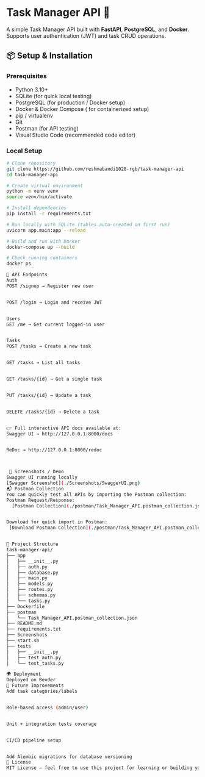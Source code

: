 # Task Manager API 🚀

A simple Task Manager API built with **FastAPI**, **PostgreSQL**, and **Docker**.  
Supports user authentication (JWT) and task CRUD operations.  

## 📦 Setup & Installation

### Prerequisites
- Python 3.10+  
- SQLite (for quick local testing)  
- PostgreSQL (for production / Docker setup)  
- Docker & Docker Compose ( for containerized setup)  
- pip / virtualenv  
- Git  
- Postman (for API testing)  
- Visual Studio Code (recommended code editor)

### Local Setup
```bash
# Clone repository
git clone https://github.com/reshmabandi1028-rgb/task-manager-api
cd task-manager-api

# Create virtual environment
python -m venv venv
source venv/bin/activate  

# Install dependencies
pip install -r requirements.txt

# Run locally with SQLite (tables auto-created on first run)
uvicorn app.main:app --reload

# Build and run with Docker
docker-compose up --build

# Check running containers
docker ps

🔗 API Endpoints
Auth
POST /signup → Register new user


POST /login → Login and receive JWT


Users
GET /me → Get current logged-in user


Tasks
POST /tasks → Create a new task


GET /tasks → List all tasks


GET /tasks/{id} → Get a single task


PUT /tasks/{id} → Update a task


DELETE /tasks/{id} → Delete a task


👉 Full interactive API docs available at:
Swagger UI → http://127.0.0.1:8000/docs


ReDoc → http://127.0.0.1:8000/redoc



 📸 Screenshots / Demo
Swagger UI running locally
[Swagger Screenshot](./Screenshots/SwaggerUI.png)
📬 Postman Collection
You can quickly test all APIs by importing the Postman collection:
Postman Request/Response:
  [Postman Collection](./postman/Task_Manager_API.postman_collection.json)


Download for quick import in Postman:
 [Download Postman Collection](./postman/Task_Manager_API.postman_collection.json)


📂 Project Structure
task-manager-api/
├── app
│   ├── __init__.py
│   ├── auth.py
│   ├── database.py
│   ├── main.py
│   ├── models.py
│   ├── routes.py
│   ├── schemas.py
│   └── tasks.py
├── Dockerfile
├── postman
│   └── Task_Manager_API.postman_collection.json
├── README.md
├── requirements.txt
├── Screenshots
├── start.sh
├── tests
│   ├── __init__.py
│   ├── test_auth.py
│   └── test_tasks.py

🌍 Deployment
Deployed on Render
🚀 Future Improvements
Add task categories/labels


Role-based access (admin/user)


Unit + integration tests coverage


CI/CD pipeline setup


Add Alembic migrations for database versioning
📝 License
MIT License – feel free to use this project for learning or building your own ideas.





  
